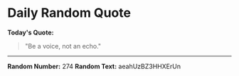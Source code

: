 # Daily Random Quote

**Today's Quote:**
> "Be a voice, not an echo."

---

**Random Number:** 274
**Random Text:** aeahUzBZ3HHXErUn
